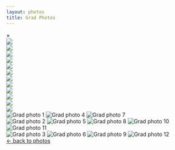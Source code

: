 ```yaml
---
layout: photos
title: Grad Photos
---
```


<div id="myModal" class="modal">
    <span class="close" onclick="closeModal()">&times;</span>
    <div class="modal-content">
        <div class="mySlides">
            <img src="{{ '/assets/images/grad/grad-13.webp' | relative_url }}" class="modal-image-vertical">
        </div>
        <div class="mySlides">
            <img src="{{ '/assets/images/grad/grad-10.webp' | relative_url }}" class="modal-image-horizontal">
        </div>
        <div class="mySlides">
            <img src="{{ '/assets/images/grad/grad-14.webp' | relative_url }}" class="modal-image-vertical">
        </div>
        <div class="mySlides">
            <img src="{{ '/assets/images/grad/grad-4.webp' | relative_url }}" class="modal-image-vertical">
        </div>
        <div class="mySlides">
            <img src="{{ '/assets/images/grad/grad-12.webp' | relative_url }}" class="modal-image-horizontal">
        </div>
        <div class="mySlides">
            <img src="{{ '/assets/images/grad/grad-8.webp' | relative_url }}" class="modal-image-vertical">
        </div>
        <div class="mySlides">
            <img src="{{ '/assets/images/grad/grad-5.webp' | relative_url }}" class="modal-image-vertical">
        </div>
        <div class="mySlides">
            <img src="{{ '/assets/images/grad/grad-15.webp' | relative_url }}" class="modal-image-vertical">
        </div>
        <div class="mySlides">
            <img src="{{ '/assets/images/grad/grad-3.webp' | relative_url }}" class="modal-image-horizontal">
        </div>
        <div class="mySlides">
            <img src="{{ '/assets/images/grad/grad-1.webp' | relative_url }}" class="modal-image-horizontal">
        </div>
        <div class="mySlides">
            <img src="{{ '/assets/images/grad/grad-9.webp' | relative_url }}" class="modal-image-horizontal">
        </div>
        <div class="mySlides">
            <img src="{{ '/assets/images/grad/grad-11.webp' | relative_url }}" class="modal-image-vertical">
        </div>
    </div>
</div>

<div class="photo-gallery">
  <div class="row">
    <div class="column">
      <img src="{{ '/assets/images/grad/small/grad-13.webp' | relative_url }}" onclick="openModal();currentSlide(1)" loading="lazy" alt="Grad photo 1">
      <img src="{{ '/assets/images/grad/small/grad-4.webp' | relative_url }}" onclick="openModal();currentSlide(4)" loading="lazy" alt="Grad photo 4">
      <img src="{{ '/assets/images/grad/small/grad-5.webp' | relative_url }}" onclick="openModal();currentSlide(7)" loading="lazy" alt="Grad photo 7">
    </div>
    <div class="column">
      <img src="{{ '/assets/images/grad/small/grad-10.webp' | relative_url }}" onclick="openModal();currentSlide(2)" loading="lazy" alt="Grad photo 2">
      <img src="{{ '/assets/images/grad/small/grad-12.webp' | relative_url }}" onclick="openModal();currentSlide(5)" loading="lazy" alt="Grad photo 5">
      <img src="{{ '/assets/images/grad/small/grad-15.webp' | relative_url }}" onclick="openModal();currentSlide(8)" loading="lazy" alt="Grad photo 8">
      <img src="{{ '/assets/images/grad/small/grad-1.webp' | relative_url }}" onclick="openModal();currentSlide(10)" loading="lazy" alt="Grad photo 10">
      <img src="{{ '/assets/images/grad/small/grad-9.webp' | relative_url }}" onclick="openModal();currentSlide(11)" loading="lazy" alt="Grad photo 11">
    </div>
    <div class="column">
      <img src="{{ '/assets/images/grad/small/grad-14.webp' | relative_url }}" onclick="openModal();currentSlide(3)" loading="lazy" alt="Grad photo 3">
      <img src="{{ '/assets/images/grad/small/grad-8.webp' | relative_url }}" onclick="openModal();currentSlide(6)" loading="lazy" alt="Grad photo 6">
      <img src="{{ '/assets/images/grad/small/grad-3.webp' | relative_url }}" onclick="openModal();currentSlide(9)" loading="lazy" alt="Grad photo 9">
      <img src="{{ '/assets/images/grad/small/grad-11.webp' | relative_url }}" onclick="openModal();currentSlide(12)" loading="lazy" alt="Grad photo 12">
    </div>
  </div>
</div>

<div class="photos-back">
  <a href="{{ '/photos' | relative_url }}">← back to photos</a>
</div>
